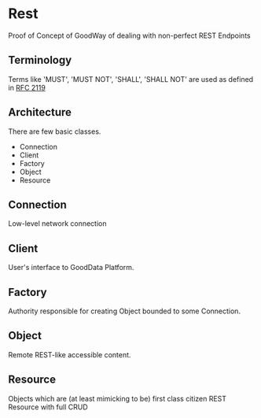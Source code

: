 # Rest

Proof of Concept of GoodWay of dealing with non-perfect REST Endpoints

## Terminology

Terms like 'MUST', 'MUST NOT', 'SHALL', 'SHALL NOT' are used as defined in [RFC 2119](https://www.ietf.org/rfc/rfc2119.txt)

## Architecture

There are few basic classes.

- Connection
- Client
- Factory
- Object
- Resource

## Connection

Low-level network connection

## Client

User's interface to GoodData Platform.

## Factory

Authority responsible for creating Object bounded to some Connection.

## Object

Remote REST-like accessible content.

## Resource

Objects which are (at least mimicking to be) first class citizen REST Resource with full CRUD